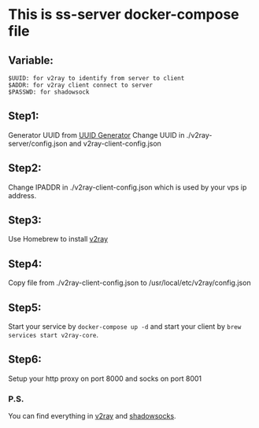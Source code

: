 # This is ss-server docker-compose file
## Variable:
```
$UUID: for v2ray to identify from server to client
$ADDR: for v2ray client connect to server
$PASSWD: for shadowsock
```

## Step1:
Generator UUID from [UUID Generator](https://www.uuidgenerator.net/)
Change UUID in ./v2ray-server/config.json and v2ray-client-config.json

## Step2:
Change IPADDR in ./v2ray-client-config.json which is used by your vps ip address.

## Step3:
Use Homebrew to install [v2ray](https://github.com/v2ray/homebrew-v2ray)

## Step4:
Copy file from ./v2ray-client-config.json to /usr/local/etc/v2ray/config.json

## Step5:
Start your service by ```docker-compose up -d``` and start your client by ```brew services start v2ray-core```.

## Step6:
Setup your http proxy on port 8000 and socks on port 8001


### P.S.
You can find everything in [v2ray](https://github.com/v2ray/v2ray-core) and [shadowsocks](https://github.com/shadowsocks/shadowsocks-libev).
